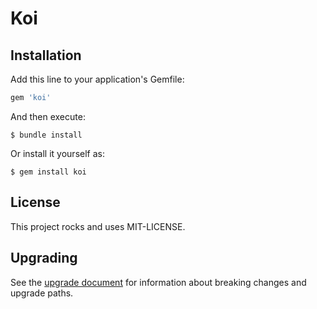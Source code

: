 # Koi

## Installation

Add this line to your application's Gemfile:

```ruby
gem 'koi'
```

And then execute:

    $ bundle install

Or install it yourself as:

    $ gem install koi

## License

This project rocks and uses MIT-LICENSE.

## Upgrading

See the [upgrade document](Upgrade.md) for information about breaking changes and upgrade paths.  
